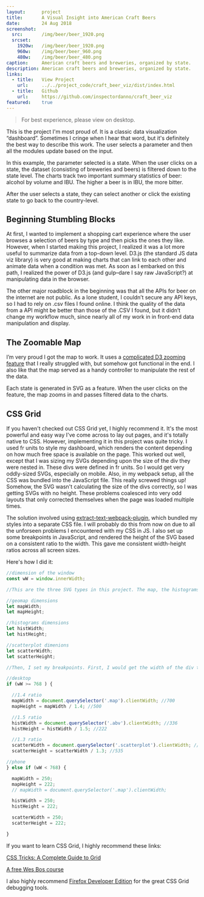 ```yaml
---
layout:      project
title:       A Visual Insight into American Craft Beers
date:        24 Aug 2018
screenshot:
  src:       /img/beer/beer_1920.png
  srcset:
    1920w:   /img/beer/beer_1920.png
    960w:    /img/beer/beer_960.png
    480w:    /img/beer/beer_480.png
caption:     American craft beers and breweries, organized by state.
description: American craft beers and breweries, organized by state.
links:
  - title:   View Project
    url:     ../../project_code/craft_beer_viz/dist/index.html
  - title:   Github
    url:     https://github.com/inspectordanno/craft_beer_viz
featured:    true
---
```

>For best experience, please view on desktop.

This is the project I'm most proud of. It is a classic data visualization “dashboard”. Sometimes I cringe when I hear that word, but it's definitely the best way to describe this work. The user selects a parameter and then all the modules update based on the input. 

In this example, the parameter selected is a state. When the user clicks on a state, the dataset (consisting of breweries and beers) is filtered down to the state level. The charts track two important summary statistics of beer: alcohol by volume and IBU. The higher a beer is in IBU, the more bitter.

After the user selects a state, they can select another or click the existing state to go back to the country-level.

## Beginning Stumbling Blocks

 At first, I wanted to implement a shopping cart experience where the user browses a selection of beers by type and then picks the ones they like. However, when I started making this project, I realized it was a lot more useful to summarize data from a top-down level. D3.js (the standard JS data viz library) is very good at making charts that can link to each other and animate data when a condition was met. As soon as I embarked on this path, I realized the power of D3.js (and gulp–dare I say raw JavaScript?) at manipulating data in the browser.

The other major roadblock in the beginning was that all the APIs for beer on the internet are not public. As a lone student, I couldn’t secure any API keys, so I had to rely on .csv files I found online. I think the quality of the data from a  API might be better than those of the .CSV I found, but it didn’t change my workflow much, since nearly all of my work in in front-end data manipulation and display.

## The Zoomable Map

I’m very proud I got the map to work. It uses a [complicated D3 zooming feature](https://bl.ocks.org/mbostock/9656675) that I really struggled with, but somehow got functional in the end. I also like that the map served as a handy controller to manipulate the rest of the data.

Each state is generated in SVG as a feature. When the user clicks on the feature, the map zooms in and passes filtered data to the charts.

## CSS Grid

If you haven't checked out CSS Grid yet, I highly recommend it. It's the most powerful and easy way I've come across to lay out pages, and it's totally native to CSS. However, implementing it in this project was quite tricky. I used fr units to style my dashboard, which renders the content depending on how much free space is available on the page. This worked out well, except that I was sizing my SVGs depending upon the size of the div they were nested in. These divs were defined in fr units. So I would get very oddly-sized SVGs, especially on mobile. Also, in my webpack setup, all the CSS was bundled into the JavaScript file. This really screwed things up! Somehow, the SVG wasn't calculating the size of the divs correctly, so I was getting SVGs with no height. These problems coalesced into very odd layouts that only corrected themselves when the page was loaded multiple times.

The solution involved using [extract-text-webpack-plugin](https://github.com/webpack-contrib/extract-text-webpack-plugin), which bundled my styles into a separate CSS file. I will probably do this from now on due to all the unforseen problems I encountered with my CSS in JS. I also set up some breakpoints in JavaScript, and rendered the height of the SVG based on a consistent ratio to the width. This gave me consistent width-height ratios across all screen sizes.

Here's how I did it:

~~~js
//dimension of the window
const wW = window.innerWidth;

//This are the three SVG types in this project. The map, the histograms, and the scatterplot. These are the width and height variables for each:

//geomap dimensions
let mapWidth;
let mapHeight;

//histograms dimensions
let histWidth;
let histHeight;

//scatterplot dimenions
let scatterWidth;
let scatterHeight;

//Then, I set my breakpoints. First, I would get the width of the div that the SVG would be embedded in. This div was generated according to CSS Grid FR units. Then, I calculated the height by using a ratio, which kept things consistent on different screens.

//desktop
if (wW >= 768 ) {

  //1.4 ratio
  mapWidth = document.querySelector('.map').clientWidth; //700
  mapHeight = mapWidth / 1.4; //500

  //1.5 ratio
  histWidth = document.querySelector('.abv').clientWidth; //336
  histHeight = histWidth / 1.5; //222

  //1.3 ratio
  scatterWidth = document.querySelector('.scatterplot').clientWidth; //692
  scatterHeight = scatterWidth / 1.3; //535

//phone 
} else if (wW < 768) {

  mapWidth = 250;
  mapHeight = 222;
  // mapWidth = document.querySelector('.map').clientWidth;

  histWidth = 250;
  histHeight = 222;

  scatterWidth = 250;
  scatterHeight = 222;

}
~~~

If you want to learn CSS Grid, I highly recommend these links:

[CSS Tricks: A Complete Guide to Grid](https://css-tricks.com/snippets/css/complete-guide-grid/)

[A free Wes Bos course](http://cssgrid.io)

I also highly recommend [Firefox Developer Edition](https://www.mozilla.org/en-US/firefox/developer/) for the great CSS Grid debugging tools.

